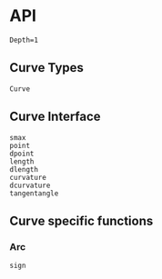 # API

```@contents
Depth=1
```

## Curve Types

```@docs
Curve
```

## Curve Interface

```@docs
smax
point
dpoint
length
dlength
curvature
dcurvature
tangentangle
```

## Curve specific functions

### Arc

```@docs
sign
```
